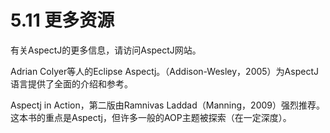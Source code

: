 # 5.11 更多资源

有关AspectJ的更多信息，请访问AspectJ网站。

Adrian Colyer等人的Eclipse Aspectj。（Addison-Wesley，2005）为AspectJ语言提供了全面的介绍和参考。

Aspectj in Action，第二版由Ramnivas Laddad（Manning，2009）强烈推荐。这本书的重点是Aspectj，但许多一般的AOP主题被探索（在一定深度）。